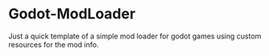 # Godot-ModLoader
Just a quick template of a simple mod loader for godot games using custom resources for the mod info.
